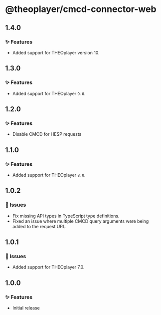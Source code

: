 # @theoplayer/cmcd-connector-web

## 1.4.0

### ✨ Features

- Added support for THEOplayer version 10.

## 1.3.0

### ✨ Features

- Added support for THEOplayer `9.0`.

## 1.2.0

### ✨ Features

- Disable CMCD for HESP requests

## 1.1.0

### ✨ Features

- Added support for THEOplayer `8.0`.

## 1.0.2

### 🐛 Issues

- Fix missing API types in TypeScript type definitions.
- Fixed an issue where multiple CMCD query arguments were being added to the request URL.

## 1.0.1

### 🐛 Issues

- Added support for THEOplayer 7.0.

## 1.0.0

### ✨ Features

- Initial release
